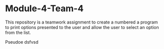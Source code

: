 # Module-4-Team-4
This repository is a teamwork assignment to create a numbered a program to print options presented to the user and allow the user to select an option from the list.

Pseudoe
dsfvsd

